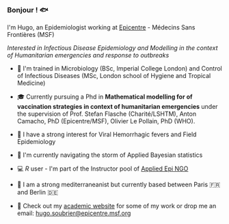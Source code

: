 ### Bonjour ! 🐟

I'm Hugo, an Epidemiologist working at [Epicentre](https://epicentre.msf.org/) - Médecins Sans Frontières (MSF)

_Interested in Infectious Disease Epidemiology and Modelling in the context of Humanitarian emergencies and response to outbreaks_

- 🔬 I'm trained in Microbiology (BSc, Imperial College London) and Control of Infectious Diseases (MSc, London school of Hygiene and Tropical Medicine)

- 🎓  Currently pursuing a Phd in **Mathematical modelling for of vaccination strategies in context of humanitarian emergencies** under the supervision of Prof. Stefan Flasche (Charité/LSHTM), Anton Camacho, PhD (Epicentre/MSF), Olivier Le Pollain, PhD (WHO).
  
- 🦇 I have a strong interest for Viral Hemorrhagic fevers and Field Epidemiology
  
- 🌱 I'm currently navigating the storm of Applied Bayesian statistics

- 💻 _R_ user - I'm part of the Instructor pool of [Applied Epi NGO](https://appliedepi.org/)

- 🌊 I am a strong mediterraneanist but currently based between Paris 🇫🇷 and Berlin 🇩🇪
  
- 📝 Check out my [academic website](https://www.hugzsoubrier.com/) for some of my work or drop me an email: hugo.soubrier@epicentre.msf.org
